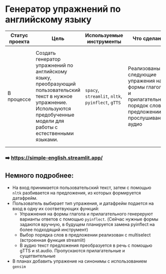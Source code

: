 # Генератор упражнений по английскому языку



Cтатус проекта | Цель | Используемые инструменты |  Что сделано | Что в планах 
------------- |----------------| ---------------- | ---------------- | -----------------------
В процессе | Создать генератор упражнений по английскому языку, преобразующий пользовательский текст в нужное упражнение. Используются предобученные модели для работы с естественными языками. | `spacy`, `streamlit`, `nltk`, `pyinflect`, `gTTS` | Реализованы следующие упражения на формы глаголов и прилагательных, порядок слов в предложении, прослушивание аудио  |  Добавить новые упражениния (поиск синонимов и антонимов, перевод слова, работа с артиклями), добавить выбор количества пропущенных слов в предложении, оптимизировать структуру кода 
### ➡️ https://simple-english.streamlit.app/


## Немного подробнее:

 - На вход принимается пользовательский текст, затем с помощью `nltk` разбивается на предложения, из которых формируется датафрейм.
 - Пользователь выбирает тип упражения, и датафрейм подается на вход в одну их соответвующих функций:
    - Упражнения на формы глагола и прилагательного генереруют варианты ответов с помощью `pyinflect`. (Сейчас нужные формы задаются вручную, в будущем планируется замена pyinflect на более подходящий инструмент)
    - Выбор порядка слов в предложении реализован с multiselect (встроенная функция streamlit)
    - В аудио текст предложения преобразуется в речь с помощью gTTS и st.audio. Пропускаются прилагательные и сущетвительные
- В планах добавить упражение на синонимы с использованием `gensim`  

